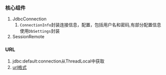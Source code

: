### 核心组件
1. JdbcConnection
    1. `ConnectionInfo`封装连接信息，配置，包括用户名和密码,有部分配置信息使用`DbSettings`封装
2. SessionRemote







### URL

1. jdbc:default:connection从ThreadLocal中获取
2. [url格式](http://www.h2database.com/html/features.html#database_url)






